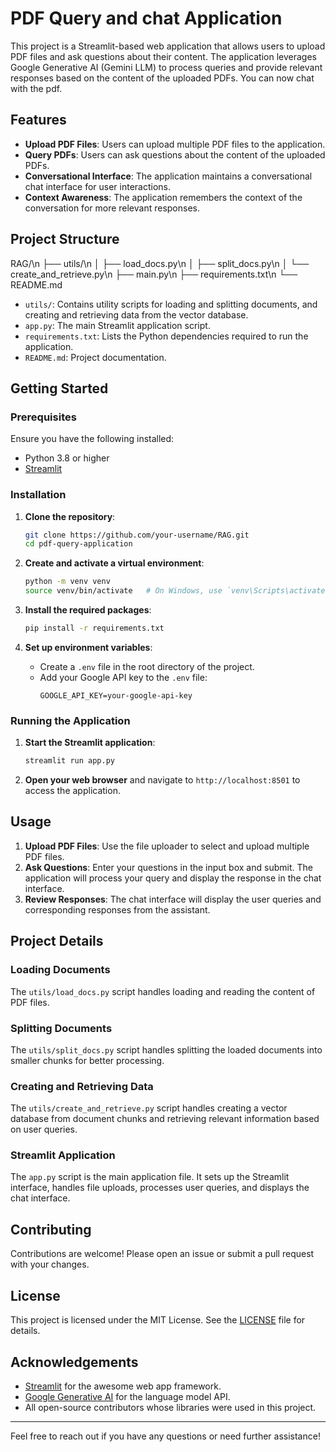 # PDF Query and chat Application 

This project is a Streamlit-based web application that allows users to upload PDF files and ask questions about their content. The application leverages Google Generative AI (Gemini LLM) to process queries and provide relevant responses based on the content of the uploaded PDFs. You can now chat with the pdf.

## Features

- **Upload PDF Files**: Users can upload multiple PDF files to the application.
- **Query PDFs**: Users can ask questions about the content of the uploaded PDFs.
- **Conversational Interface**: The application maintains a conversational chat interface for user interactions.
- **Context Awareness**: The application remembers the context of the conversation for more relevant responses.

## Project Structure

RAG/\n
├── utils/\n
│ ├── load_docs.py\n
│ ├── split_docs.py\n
│ └── create_and_retrieve.py\n
├── main.py\n
├── requirements.txt\n
└── README.md


- `utils/`: Contains utility scripts for loading and splitting documents, and creating and retrieving data from the vector database.
- `app.py`: The main Streamlit application script.
- `requirements.txt`: Lists the Python dependencies required to run the application.
- `README.md`: Project documentation.

## Getting Started

### Prerequisites

Ensure you have the following installed:

- Python 3.8 or higher
- [Streamlit](https://streamlit.io/)

### Installation

1. **Clone the repository**:
    ```bash
    git clone https://github.com/your-username/RAG.git
    cd pdf-query-application
    ```

2. **Create and activate a virtual environment**:
    ```bash
    python -m venv venv
    source venv/bin/activate   # On Windows, use `venv\Scripts\activate`
    ```

3. **Install the required packages**:
    ```bash
    pip install -r requirements.txt
    ```

4. **Set up environment variables**:
    - Create a `.env` file in the root directory of the project.
    - Add your Google API key to the `.env` file:
      ```
      GOOGLE_API_KEY=your-google-api-key
      ```

### Running the Application

1. **Start the Streamlit application**:
    ```bash
    streamlit run app.py
    ```

2. **Open your web browser** and navigate to `http://localhost:8501` to access the application.

## Usage

1. **Upload PDF Files**: Use the file uploader to select and upload multiple PDF files.
2. **Ask Questions**: Enter your questions in the input box and submit. The application will process your query and display the response in the chat interface.
3. **Review Responses**: The chat interface will display the user queries and corresponding responses from the assistant.

## Project Details

### Loading Documents

The `utils/load_docs.py` script handles loading and reading the content of PDF files.

### Splitting Documents

The `utils/split_docs.py` script handles splitting the loaded documents into smaller chunks for better processing.

### Creating and Retrieving Data

The `utils/create_and_retrieve.py` script handles creating a vector database from document chunks and retrieving relevant information based on user queries.

### Streamlit Application

The `app.py` script is the main application file. It sets up the Streamlit interface, handles file uploads, processes user queries, and displays the chat interface.

## Contributing

Contributions are welcome! Please open an issue or submit a pull request with your changes.

## License

This project is licensed under the MIT License. See the [LICENSE](LICENSE) file for details.

## Acknowledgements

- [Streamlit](https://streamlit.io/) for the awesome web app framework.
- [Google Generative AI](https://cloud.google.com/generative-ai) for the language model API.
- All open-source contributors whose libraries were used in this project.

---

Feel free to reach out if you have any questions or need further assistance!

